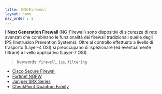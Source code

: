 ```yaml
---
title: (NG)Firewall
layout: home
nav_order : 1
---
```


I **Next Generation Firewall** (NG-Firewall) sono dispositivi di sicurezza di rete avanzati che combinano le funzionalità dei firewall tradizionali quelle degli IPS (Instrusion Prevention Systems). Oltre al controllo effettuato a livello di trasporto (Layer-4 OSI) si preoccupano di ispezionare (ed eventualmente filtrare) a livello applicativo (Layer-7 OSI). 

> keywords: `firewall`, `ips`, `filtering`

* [Cisco Secure Firewall]
* [Fortinet NGFW]
* [Juniper SRX Series]
* [CheckPoint Quantum Family]

[Cisco Secure Firewall]: https://www.cisco.com/site/us/en/products/security/firewalls/index.html
[Fortinet NGFW]: https://www.fortinet.com/products/next-generation-firewall
[Juniper SRX Series]: https://www.juniper.net/us/en/products/security/srx-series.html
[CheckPoint Quantum Family]: https://www.checkpoint.com/quantum/